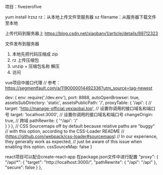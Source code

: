项目：fivezerofive

yum install lrzsz
rz：从本地上传文件至服务器
sz filename：从服务器下载文件至本地

上传代码到服务器上
https://blog.csdn.net/xiaobanv1/article/details/89712323



文件发布到服务器

1. 本地先把代码压缩成 zip
2. rz 上传压缩包
3. unzip + 压缩包名称 解压
4. 访问


vue项目中接口代理 // 参考：https://segmentfault.com/a/1190000014492336?utm_source=tag-newest

dev: {
  env: require('./dev.env'),
  port: 8888,
  autoOpenBrowser: true,
  assetsSubDirectory: 'static',
  assetsPublicPath: '/',
  proxyTable: { 
    '/api': {
      // target: 'http://manage-official.yexiaobai.top', // 设置你调用的接口域名和端口号
      target: 'localhost:3000', // 设置你调用的接口域名和端口号
      changeOrigin: true,     // 跨域
      pathRewrite: {
        '^/api': '/'          
      }
    }
  },
  // CSS Sourcemaps off by default because relative paths are "buggy"
  // with this option, according to the CSS-Loader README
  // (https://github.com/webpack/css-loader#sourcemaps)
  // In our experience, they generally work as expected,
  // just be aware of this issue when enabling this option.
  cssSourceMap: false
}


react项目可以配合create-react-app 在package.json文件中进行配置
"proxy": {
  "/api/*": {
    "target": "http://localhost:3000/",
    "pathRewrite": {
      "/api": "/api"
    },
    "secure": false
  }
},